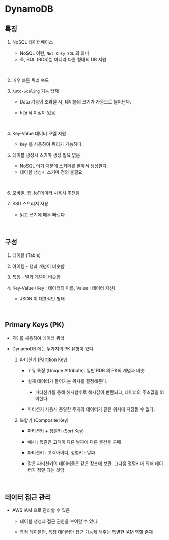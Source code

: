 # DynamoDB

## 특징

1. NoSQL 데이터베이스

    - NoSQL 이란, `Not Only SQL` 의 의미
    - 즉, SQL (RDS)뿐 아니라 다른 형태의 DB 지원

<br>

2. 매우 빠른 쿼리 속도
 
3. `Auto-Scaling` 기능 탑재

    - Data 기능이 초과될 시, 테이블의 크기가 자동으로 늘어난다.

    - 비용적 이점이 있음 

<br>

4. Key-Value 데이터 모델 지원

    - key 를 사용하여 쿼리가 가능하다. 

5. 테이블 생성시 스키마 생성 필요 없음

    - NoSQL 이기 때문에 스키마를 알아서 생성한다. 
    - 테이블 생성시 스키마 정의 불필요

<br>

6. 모바일, 웹, IoT데이터 사용시 추천됨

7. SSD 스토리지 사용

    - 읽고 쓰기에 매우 빠르다.

<br>

## 구성

1. 테이블 (Table)

2. 아이템 - 행과 개념이 비슷함

3. 특징 - 열과 개념이 비슷함

4. Key-Value (Key : 데이터의 이름, Value : 데이터 자신)

    - JSON 이 대표적인 형태

<br>

## Primary Keys (PK)

- PK 를 사용하여 데이터 쿼리

- DynamoDB 에는 두가지의 PK 유형이 있다.

    1. 파티션키 (Partition Key)

        - 고유 특징 (Unique Attribute). 일반 RDB 의 PK의 개념과 비슷

        - 실제 데이터가 들어가는 위치를 결정해준다.

            - 파티션키를 통해 해시함수로 해시값이 반환되고, 데이터의 주소값을 의미한다.

        - 파티션키 사용시 동일한 두개의 데이터가 같은 위치에 저장될 수 없다. 

    2. 복합키 (Composite Key)

        - 파티션키 + 정렬키 (Sort Key)

        - 예시 : 똑같은 고객이 다른 날짜에 다른 물건을 구매

        - 파티션키 : 고객아이디, 정렬키 : 날짜 

        - 같은 파티션키의 데이터들은 같은 장소에 보관, 그다음 정렬키에 의해 데이터가 정렬 되는 것임

<br>

## 데이터 접근 관리

- AWS IAM 으로 관리할 수 있음

    - 테이블 생성과 접근 권한을 부여할 수 있다.

    - 특정 테이블만, 특정 데이터만 접근 가능케 해주는 특별한 IAM 역할 존재

